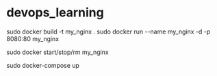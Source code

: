 # devops_learning

sudo docker build -t my_nginx .
sudo docker run --name my_nginx -d -p 8080:80 my_nginx

sudo docker start/stop/rm my_nginx

 sudo docker-compose up
